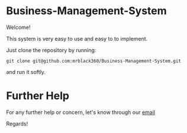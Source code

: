 # Business-Management-System

Welcome!

This system is very easy to use and easy to to implement.

Just clone the repository by running: 

`git clone git@github.com:mrblack360/Business-Management-System.git`

and run it softly.

# Further Help
For any further help or concern, let's know through our [email](mailto:rmaswi360@outlook.com)

Regards!
